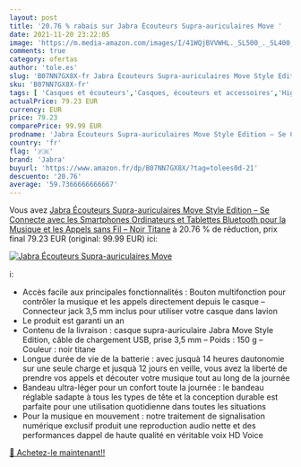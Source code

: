 ```yaml
---
layout: post
title: '20.76 % rabais sur Jabra Écouteurs Supra-auriculaires Move '
date: 2021-11-20 23:22:05
image: 'https://m.media-amazon.com/images/I/41WQjBVVWHL._SL500_._SL400_.jpg'
comments: true
category: ofertas
author: 'tole.es'
slug: 'B07NN7GX8X-fr Jabra Écouteurs Supra-auriculaires Move Style Edition – Se...'
sku: 'B07NN7GX8X-fr'
tags: [ 'Casques et écouteurs','Casques, écouteurs et accessoires','High-Tech','jabra', ]
actualPrice: 79.23 EUR
currency: EUR
price: 79.23
comparePrice: 99.99 EUR
prodname: 'Jabra Écouteurs Supra-auriculaires Move Style Edition – Se Connecte avec les Smartphones  Ordinateurs et Tablettes Bluetooth pour la Musique et les Appels sans Fil – Noir Titane'
country: 'fr'
flag: '🇫🇷'
brand: 'Jabra'
buyurl: 'https://www.amazon.fr/dp/B07NN7GX8X/?tag=tolees0d-21'
descuento: '20.76'
average: '59.7366666666667'
---
```


Vous avez [Jabra Écouteurs Supra-auriculaires Move Style Edition – Se Connecte avec les Smartphones  Ordinateurs et Tablettes Bluetooth pour la Musique et les Appels sans Fil – Noir Titane](https://www.amazon.fr/dp/B07NN7GX8X/?tag=tolees0d-21)  à  20.76 % de réduction, prix final  79.23 EUR (original: 99.99 EUR) ici:

[![Jabra Écouteurs Supra-auriculaires Move ](https://m.media-amazon.com/images/I/41WQjBVVWHL._SL500_._SL400_.jpg)](https://www.amazon.fr/dp/B07NN7GX8X/?tag=tolees0d-21)

ℹ️:

- Accès facile aux principales fonctionnalités : Bouton multifonction pour contrôler la musique et les appels directement depuis le casque – Connecteur jack 3,5 mm inclus pour utiliser votre casque dans lavion
- Le produit est garanti un an
- Contenu de la livraison : casque supra-auriculaire Jabra Move Style Edition, câble de chargement USB, prise 3,5 mm – Poids : 150 g – Couleur : noir titane
- Longue durée de vie de la batterie : avec jusquà 14 heures dautonomie sur une seule charge et jusquà 12 jours en veille, vous avez la liberté de prendre vos appels et découter votre musique tout au long de la journée
- Bandeau ultra-léger pour un confort toute la journée : le bandeau réglable sadapte à tous les types de tête et la conception durable est parfaite pour une utilisation quotidienne dans toutes les situations
- Pour la musique en mouvement : notre traitement de signalisation numérique exclusif produit une reproduction audio nette et des performances dappel de haute qualité en véritable voix HD Voice

[🛒 Achetez-le maintenant!!](https://www.amazon.fr/dp/B07NN7GX8X/?tag=tolees0d-21)
